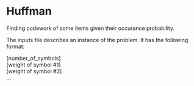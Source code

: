 # Huffman
Finding codework of some items given their occurance probability.  

The inputs file describes an instance of the problem. It has the following format:  

[number_of_symbols]  
[weight of symbol #1]  
[weight of symbol #2]  
...  
